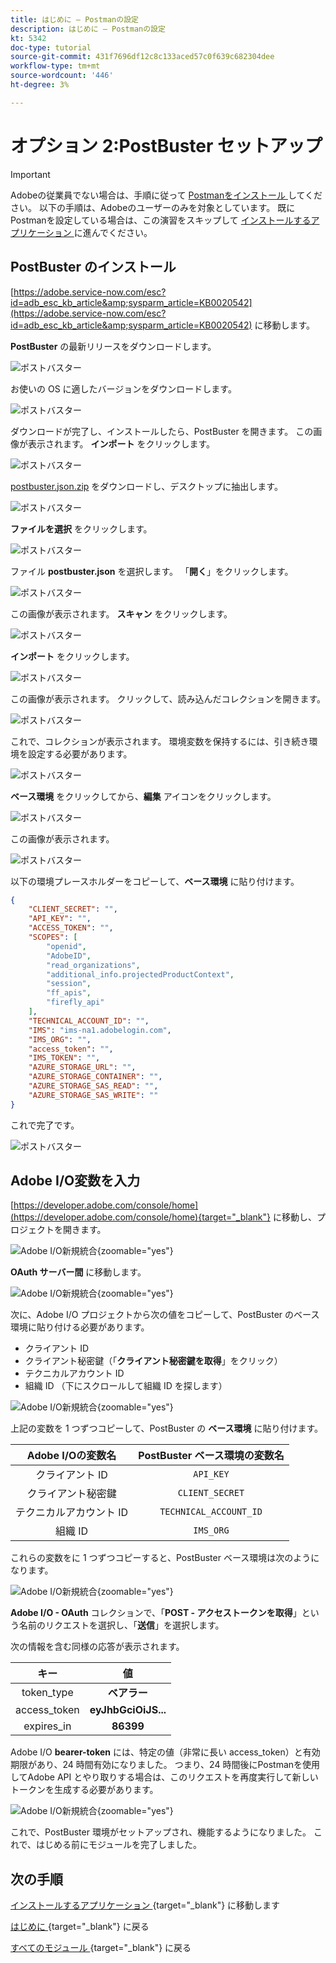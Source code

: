 ```yaml
---
title: はじめに – Postmanの設定
description: はじめに – Postmanの設定
kt: 5342
doc-type: tutorial
source-git-commit: 431f7696df12c8c133aced57c0f639c682304dee
workflow-type: tm+mt
source-wordcount: '446'
ht-degree: 3%

---
```


# オプション 2:PostBuster セットアップ

>[!IMPORTANT]
>
>Adobeの従業員でない場合は、手順に従って [Postmanをインストール ](./ex7.md) してください。 以下の手順は、Adobeのユーザーのみを対象としています。 既にPostmanを設定している場合は、この演習をスキップして [ インストールするアプリケーション ](./ex9.md) に進んでください。

## PostBuster のインストール

[https://adobe.service-now.com/esc?id=adb_esc_kb_article&amp;sysparm_article=KB0020542](https://adobe.service-now.com/esc?id=adb_esc_kb_article&amp;sysparm_article=KB0020542) に移動します。

**PostBuster** の最新リリースをダウンロードします。

![ ポストバスター ](./images/pb1.png)

お使いの OS に適したバージョンをダウンロードします。

![ ポストバスター ](./images/pb2.png)

ダウンロードが完了し、インストールしたら、PostBuster を開きます。 この画像が表示されます。 **インポート** をクリックします。

![ ポストバスター ](./images/pb3.png)

[postbuster.json.zip](./../../../assets/postman/postbuster.json.zip) をダウンロードし、デスクトップに抽出します。

![ ポストバスター ](./images/pbpb.png)

**ファイルを選択** をクリックします。

![ ポストバスター ](./images/pb4.png)

ファイル **postbuster.json** を選択します。 「**開く**」をクリックします。

![ ポストバスター ](./images/pb5.png)

この画像が表示されます。 **スキャン** をクリックします。

![ ポストバスター ](./images/pb6.png)

**インポート** をクリックします。

![ ポストバスター ](./images/pb7.png)

この画像が表示されます。 クリックして、読み込んだコレクションを開きます。

![ ポストバスター ](./images/pb8.png)

これで、コレクションが表示されます。 環境変数を保持するには、引き続き環境を設定する必要があります。

![ ポストバスター ](./images/pb9.png)

**ベース環境** をクリックしてから、**編集** アイコンをクリックします。

![ ポストバスター ](./images/pb10.png)

この画像が表示されます。

![ ポストバスター ](./images/pb11.png)

以下の環境プレースホルダーをコピーして、**ベース環境** に貼り付けます。

```json
{
	"CLIENT_SECRET": "",
	"API_KEY": "",
	"ACCESS_TOKEN": "",
	"SCOPES": [
		"openid",
		"AdobeID",
		"read_organizations", 
		"additional_info.projectedProductContext", 
		"session",
		"ff_apis",
		"firefly_api"
	],
	"TECHNICAL_ACCOUNT_ID": "",
	"IMS": "ims-na1.adobelogin.com",
	"IMS_ORG": "",
	"access_token": "",
	"IMS_TOKEN": "",
	"AZURE_STORAGE_URL": "",
	"AZURE_STORAGE_CONTAINER": "",
	"AZURE_STORAGE_SAS_READ": "",
	"AZURE_STORAGE_SAS_WRITE": ""
}
```

これで完了です。

![ ポストバスター ](./images/pb12.png)

## Adobe I/O変数を入力

[https://developer.adobe.com/console/home](https://developer.adobe.com/console/home){target="_blank"} に移動し、プロジェクトを開きます。

![Adobe I/O新規統合 ](./images/iopr.png){zoomable="yes"}

**OAuth サーバー間** に移動します。

![Adobe I/O新規統合 ](./images/iopbvar1.png){zoomable="yes"}

次に、Adobe I/O プロジェクトから次の値をコピーして、PostBuster のベース環境に貼り付ける必要があります。

- クライアント ID
- クライアント秘密鍵（「**クライアント秘密鍵を取得**」をクリック）
- テクニカルアカウント ID
- 組織 ID （下にスクロールして組織 ID を探します）

![Adobe I/O新規統合 ](./images/iopbvar2.png){zoomable="yes"}

上記の変数を 1 つずつコピーして、PostBuster の **ベース環境** に貼り付けます。

| Adobe I/Oの変数名 | PostBuster ベース環境の変数名 |
|:-------------:| :---------------:| 
| クライアント ID | `API_KEY` |
| クライアント秘密鍵 | `CLIENT_SECRET` |
| テクニカルアカウント ID | `TECHNICAL_ACCOUNT_ID` |
| 組織 ID | `IMS_ORG` |

これらの変数をに 1 つずつコピーすると、PostBuster ベース環境は次のようになります。

![Adobe I/O新規統合 ](./images/iopbvar3.png){zoomable="yes"}

**Adobe I/O - OAuth** コレクションで、「**POST - アクセストークンを取得**」という名前のリクエストを選択し、「**送信**」を選択します。

次の情報を含む同様の応答が表示されます。

| キー | 値 |
|:-------------:| :---------------:| 
| token_type | **ベアラー** |
| access_token | **eyJhbGciOiJS...** |
| expires_in | **86399** |

Adobe I/O **bearer-token** には、特定の値（非常に長い access_token）と有効期限があり、24 時間有効になりました。 つまり、24 時間後にPostmanを使用してAdobe API とやり取りする場合は、このリクエストを再度実行して新しいトークンを生成する必要があります。

![Adobe I/O新規統合 ](./images/iopbvar4.png){zoomable="yes"}

これで、PostBuster 環境がセットアップされ、機能するようになりました。 これで、はじめる前にモジュールを完了しました。

## 次の手順

[ インストールするアプリケーション ](./ex9.md){target="_blank"} に移動します

[ はじめに ](./getting-started.md){target="_blank"} に戻る

[ すべてのモジュール ](./../../../overview.md){target="_blank"} に戻る